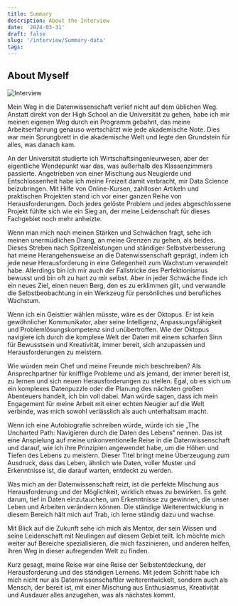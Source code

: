 ```yaml
---
title: Summary
description: About the Interview
date: '2024-03-31'
draft: false
slug: '/interview/Summary-data'
tags:
---
```


## About Myself

![Interview](/On_the_way.png)

Mein Weg in die Datenwissenschaft verlief nicht auf dem üblichen Weg. Anstatt direkt von der High School an die Universität zu gehen, habe ich mir meinen eigenen Weg durch ein Programm gebahnt, das meine Arbeitserfahrung genauso wertschätzt wie jede akademische Note. Dies war mein Sprungbrett in die akademische Welt und legte den Grundstein für alles, was danach kam.

An der Universität studierte ich Wirtschaftsingenieurwesen, aber der eigentliche Wendepunkt war das, was außerhalb des Klassenzimmers passierte. Angetrieben von einer Mischung aus Neugierde und Entschlossenheit habe ich meine Freizeit damit verbracht, mir Data Science beizubringen. Mit Hilfe von Online-Kursen, zahllosen Artikeln und praktischen Projekten stand ich vor einer ganzen Reihe von Herausforderungen. Doch jedes gelöste Problem und jedes abgeschlossene Projekt fühlte sich wie ein Sieg an, der meine Leidenschaft für dieses Fachgebiet noch mehr anheizte.

Wenn man mich nach meinen Stärken und Schwächen fragt, sehe ich meinen unermüdlichen Drang, an meine Grenzen zu gehen, als beides. Dieses Streben nach Spitzenleistungen und ständiger Selbstverbesserung hat meine Herangehensweise an die Datenwissenschaft geprägt, indem ich jede neue Herausforderung in eine Gelegenheit zum Wachstum verwandelt habe. Allerdings bin ich mir auch der Fallstricke des Perfektionismus bewusst und bin oft zu hart zu mir selbst. Aber in jeder Schwäche finde ich ein neues Ziel, einen neuen Berg, den es zu erklimmen gilt, und verwandle die Selbstbeobachtung in ein Werkzeug für persönliches und berufliches Wachstum.

Wenn ich ein Geisttier wählen müsste, wäre es der Oktopus. Er ist kein gewöhnlicher Kommunikator, aber seine Intelligenz, Anpassungsfähigkeit und Problemlösungskompetenz sind unübertroffen. Wie der Oktopus navigiere ich durch die komplexe Welt der Daten mit einem scharfen Sinn für Bewusstsein und Kreativität, immer bereit, sich anzupassen und Herausforderungen zu meistern.

Wie würden mein Chef und meine Freunde mich beschreiben? Als Ansprechpartner für knifflige Probleme und als jemand, der immer bereit ist, zu lernen und sich neuen Herausforderungen zu stellen. Egal, ob es sich um ein komplexes Datenpuzzle oder die Planung des nächsten großen Abenteuers handelt, ich bin voll dabei. Man würde sagen, dass ich mein Engagement für meine Arbeit mit einer echten Neugier auf die Welt verbinde, was mich sowohl verlässlich als auch unterhaltsam macht.

Wenn ich eine Autobiografie schreiben würde, würde ich sie „The Uncharted Path: Navigieren durch die Daten des Lebens“ nennen. Das ist eine Anspielung auf meine unkonventionelle Reise in die Datenwissenschaft und darauf, wie ich ihre Prinzipien angewendet habe, um die Höhen und Tiefen des Lebens zu meistern. Dieser Titel bringt meine Überzeugung zum Ausdruck, dass das Leben, ähnlich wie Daten, voller Muster und Erkenntnisse ist, die darauf warten, entdeckt zu werden.

Was mich an der Datenwissenschaft reizt, ist die perfekte Mischung aus Herausforderung und der Möglichkeit, wirklich etwas zu bewirken. Es geht darum, tief in Daten einzutauchen, um Erkenntnisse zu gewinnen, die unser Leben und Arbeiten verändern können. Die ständige Weiterentwicklung in diesem Bereich hält mich auf Trab, ich lerne ständig dazu und wachse.

Mit Blick auf die Zukunft sehe ich mich als Mentor, der sein Wissen und seine Leidenschaft mit Neulingen auf diesem Gebiet teilt. Ich möchte mich weiter auf Bereiche spezialisieren, die mich faszinieren, und anderen helfen, ihren Weg in dieser aufregenden Welt zu finden.

Kurz gesagt, meine Reise war eine Reise der Selbstentdeckung, der Herausforderung und des ständigen Lernens. Mit jedem Schritt habe ich mich nicht nur als Datenwissenschaftler weiterentwickelt, sondern auch als Mensch, der bereit ist, mit einer Mischung aus Enthusiasmus, Kreativität und Ausdauer alles anzugehen, was als nächstes kommt.
